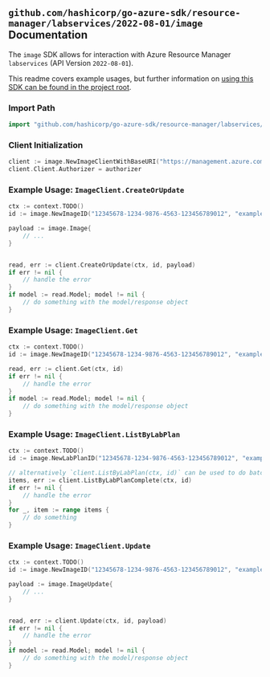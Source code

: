 
## `github.com/hashicorp/go-azure-sdk/resource-manager/labservices/2022-08-01/image` Documentation

The `image` SDK allows for interaction with Azure Resource Manager `labservices` (API Version `2022-08-01`).

This readme covers example usages, but further information on [using this SDK can be found in the project root](https://github.com/hashicorp/go-azure-sdk/tree/main/docs).

### Import Path

```go
import "github.com/hashicorp/go-azure-sdk/resource-manager/labservices/2022-08-01/image"
```


### Client Initialization

```go
client := image.NewImageClientWithBaseURI("https://management.azure.com")
client.Client.Authorizer = authorizer
```


### Example Usage: `ImageClient.CreateOrUpdate`

```go
ctx := context.TODO()
id := image.NewImageID("12345678-1234-9876-4563-123456789012", "example-resource-group", "labPlanValue", "imageValue")

payload := image.Image{
	// ...
}


read, err := client.CreateOrUpdate(ctx, id, payload)
if err != nil {
	// handle the error
}
if model := read.Model; model != nil {
	// do something with the model/response object
}
```


### Example Usage: `ImageClient.Get`

```go
ctx := context.TODO()
id := image.NewImageID("12345678-1234-9876-4563-123456789012", "example-resource-group", "labPlanValue", "imageValue")

read, err := client.Get(ctx, id)
if err != nil {
	// handle the error
}
if model := read.Model; model != nil {
	// do something with the model/response object
}
```


### Example Usage: `ImageClient.ListByLabPlan`

```go
ctx := context.TODO()
id := image.NewLabPlanID("12345678-1234-9876-4563-123456789012", "example-resource-group", "labPlanValue")

// alternatively `client.ListByLabPlan(ctx, id)` can be used to do batched pagination
items, err := client.ListByLabPlanComplete(ctx, id)
if err != nil {
	// handle the error
}
for _, item := range items {
	// do something
}
```


### Example Usage: `ImageClient.Update`

```go
ctx := context.TODO()
id := image.NewImageID("12345678-1234-9876-4563-123456789012", "example-resource-group", "labPlanValue", "imageValue")

payload := image.ImageUpdate{
	// ...
}


read, err := client.Update(ctx, id, payload)
if err != nil {
	// handle the error
}
if model := read.Model; model != nil {
	// do something with the model/response object
}
```
